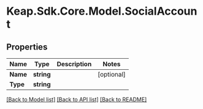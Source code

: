 # Keap.Sdk.Core.Model.SocialAccount

## Properties

Name | Type | Description | Notes
------------ | ------------- | ------------- | -------------
**Name** | **string** |  | [optional] 
**Type** | **string** |  | 

[[Back to Model list]](../README.md#documentation-for-models) [[Back to API list]](../README.md#documentation-for-api-endpoints) [[Back to README]](../README.md)

